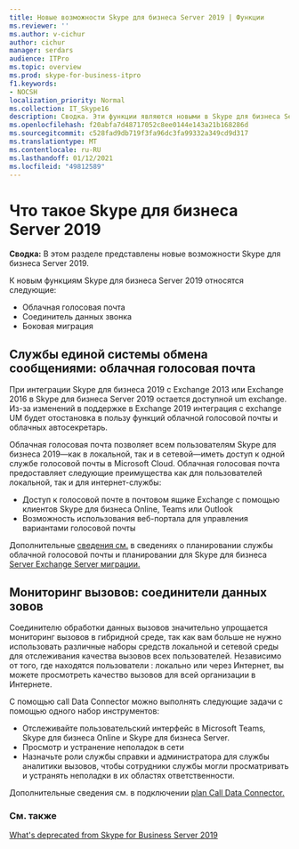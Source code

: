```yaml
---
title: Новые возможности Skype для бизнеса Server 2019 | Функции
ms.reviewer: ''
ms.author: v-cichur
author: cichur
manager: serdars
audience: ITPro
ms.topic: overview
ms.prod: skype-for-business-itpro
f1.keywords:
- NOCSH
localization_priority: Normal
ms.collection: IT_Skype16
description: Сводка. Эти функции являются новыми в Skype для бизнеса Server 2019.
ms.openlocfilehash: f20abfa7d48717052c8ee0144e143a21b168286d
ms.sourcegitcommit: c528fad9db719f3fa96dc3fa99332a349cd9d317
ms.translationtype: MT
ms.contentlocale: ru-RU
ms.lasthandoff: 01/12/2021
ms.locfileid: "49812589"
---
```

# <a name="whats-in-skype-for-business-server-2019"></a>Что такое Skype для бизнеса Server 2019

**Сводка:** В этом разделе представлены новые возможности Skype для бизнеса Server 2019.  

К новым функциям Skype для бизнеса Server 2019 относятся следующие:
  
- Облачная голосовая почта  
- Соединитель данных звонка
- Боковая миграция

## <a name="unified-messaging-services-cloud-voicemail"></a>Службы единой системы обмена сообщениями: облачная голосовая почта

При интеграции Skype для бизнеса 2019 с Exchange 2013 или Exchange 2016 в Skype для бизнеса Server 2019 остается доступной um exchange. Из-за изменений в поддержке в Exchange 2019 интеграция с exchange UM будет отостановка в пользу функций облачной голосовой почты и облачных автосекретарь.  

Облачная голосовая почта позволяет всем пользователям Skype для бизнеса 2019&#x2014;как в локальной, так и в сетевой&#x2014;иметь доступ к одной службе голосовой почты в Microsoft Cloud. Облачная голосовая почта предоставляет следующие преимущества как для пользователей локальной, так и для интернет-службы:

- Доступ к голосовой почте в почтовом ящике Exchange с помощью клиентов Skype для бизнеса Online, Teams или Outlook
- Возможность использования веб-портала для управления вариантами голосовой почты

Дополнительные [сведения см.](../sfbhybrid/hybrid/plan-cloud-voicemail.md) в сведениях о планировании службы облачной голосовой почты и планировании для Skype для бизнеса [Server Exchange Server миграции.](../sfbhybrid/hybrid/plan-um-migration.md)
  
## <a name="call-monitoring-call-data-connector"></a>Мониторинг вызовов: соединители данных зовов

Соединителю обработки данных вызовов значительно упрощается мониторинг вызовов в гибридной среде, так как вам больше не нужно использовать различные наборы средств локальной и сетевой среды для отслеживания качества вызовов всех пользователей.  Независимо от того, где находятся пользователи : локально или через Интернет, вы можете просмотреть качество вызовов для всей организации в Интернете.

С помощью call Data Connector можно выполнять следующие задачи с помощью одного набор инструментов:

- Отслеживайте пользовательский интерфейс в Microsoft Teams, Skype для бизнеса Online и Skype для бизнеса Server.
- Просмотр и устранение неполадок в сети
- Назначьте роли службы справки и администратора для службы аналитики вызовов, чтобы сотрудники службы могли просматривать и устранять неполадки в их областях ответственности.

Дополнительные сведения см. в подключении [plan Call Data Connector.](../sfbhybrid/hybrid/plan-call-data-connector.md)

### <a name="see-also"></a>См. также

[What's deprecated from Skype for Business Server 2019](deprecated.md)
